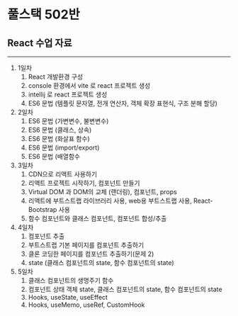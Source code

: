 # 풀스택 502반
## React 수업 자료

---

1. 1일차
	1. React 개발환경 구성
	2. console 환경에서 vite 로 react 프로젝트 생성
	3. intellij 로 react 프로젝트 생성
	4. ES6 문법 (템플릿 문자열, 전개 연산자, 객체 확장 표현식, 구조 분해 할당)
2. 2일차
	1. ES6 문법 (가변변수, 불변변수)
	2. ES6 문법 (클래스, 상속)
	3. ES6 문법 (화살표 함수)
	4. ES6 문법 (import/export)
	5. ES6 문법 (배열함수
3. 3일차
	1. CDN으로 리액트 사용하기
	2. 리액트 프로젝트 시작하기, 컴포넌트 만들기
	3. Virtual DOM 과 DOM의 교체 (랜더링), 컴포넌트, props
	4. 리액트에 부트스트랩 라이브러리 사용, web용 부트스트랩 사용, React-Bootstrap 사용
	5. 함수 컴포넌트와 클래스 컴포넌트, 컴포넌트 합성/추출
4. 4일차
	1. 컴포넌트 추출
	2. 부트스트랩 기본 페이지를 컴포넌트 추출하기
	3. 클론 코딩한 페이지를 컴포넌트 추출하기(문제 2)
	4. state (클래스 컴포넌트의 state, 함수 컴포넌트의 state)
5. 5일차
	1. 클래스 컴포넌트의 생명주기 함수
	2. 컴포넌트 상태 객체 state, 클래스 컴포넌트의 state, 함수 컴포넌트의 state
	3. Hooks, useState, useEffect
	4. Hooks, useMemo, useRef, CustomHook